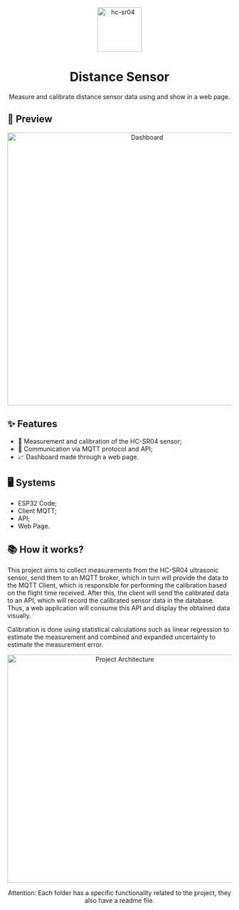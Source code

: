 <div align="center">
    <img alt="hc-sr04" src="https://i.ibb.co/R9LKWXH/sensor-de-movimento.png" width="100"/>
    <h1 style="border-bottom: none;">Distance Sensor</h1>
    <p>Measure and calibrate distance sensor data using and show in a web page.</p>
</div>


## 🎴 Preview
<div align="center">
    <img alt="Dashboard" src="https://i.ibb.co/NKNXYGP/unnamed.png" width="612"/>
</div>

## ✨ Features
- 📏 Measurement and calibration of the HC-SR04 sensor;
- 📶 Communication via MQTT protocol and API;
- 📈 Dashboard made through a web page.

## 🖥️ Systems
- ESP32 Code;
- Client MQTT;
- API;
- Web Page.

## 📚 How it works?
This project aims to collect measurements from the HC-SR04 ultrasonic sensor, send them to an MQTT broker, which in turn will provide the data to the MQTT Client, which is responsible for performing the calibration based on the flight time received. After this, the client will send the calibrated data to an API, which will record the calibrated sensor data in the database. Thus, a web application will consume this API and display the obtained data visually.

Calibration is done using statistical calculations such as linear regression to estimate the measurement and combined and expanded uncertainty to estimate the measurement error.
<div align="center">
    <img alt="Project Architecture" src="https://i.ibb.co/SxNKfw6/arq-sensores-mqtt-1.png" width="512"/>
    <p>Attention: Each folder has a specific functionality related to the project, they also have a readme file.</p>
</div>